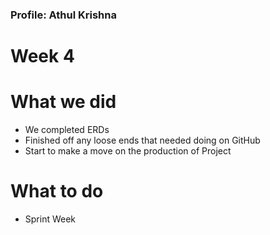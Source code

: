 ### Profile: Athul Krishna

# Week 4

# What we did
- We completed ERDs
- Finished off any loose ends that needed doing on GitHub
- Start to make a move on the production of Project

# What to do
- Sprint Week
